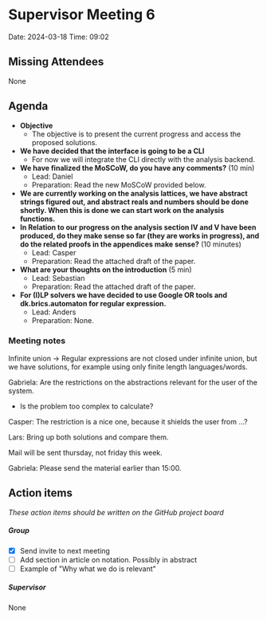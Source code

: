 # Supervisor Meeting 6
Date: 2024-03-18
Time: 09:02

## Missing Attendees
None

## Agenda
- **Objective**
    - The objective is to present the current progress and access the proposed solutions.
- **We have decided that the interface is going to be a CLI**
    - For now we will integrate the CLI directly with the analysis backend.
- **We have finalized the MoSCoW, do you have any comments?** (10 min)
    - Lead: Daniel
    - Preparation: Read the new MoSCoW provided below.
- **We are currently working on the analysis lattices, we have abstract strings figured out, and abstract reals and numbers should be done shortly. When this is done we can start work on the analysis functions.**
- **In Relation to our progress on the analysis section IV and V have been produced, do they make sense so far (they are works in progress), and do the related proofs in the appendices make sense?** (10 minutes)
    - Lead: Casper
    - Preparation: Read the attached draft of the paper.
- **What are your thoughts on the introduction** (5 min)
    - Lead: Sebastian
    - Preparation: Read the attached draft of the paper.
- **For (I)LP solvers we have decided to use Google OR tools and dk.brics.automaton for regular expression.**
    - Lead: Anders
    - Preparation: None.

### Meeting notes
Infinite union -> Regular expressions are not closed under infinite union, but we have solutions, for example using only finite length languages/words.

Gabriela: Are the restrictions on the abstractions relevant for the user of the system.
- Is the problem too complex to calculate?

Casper: The restriction is a nice one, because it shields the user from ...?

Lars: Bring up both solutions and compare them.

Mail will be sent thursday, not friday this week.

Gabriela: Please send the material earlier than 15:00.

## Action items
*These action items should be written on the GitHub project board*

##### Group
- [x] Send invite to next meeting
- [ ] Add section in article on notation. Possibly in abstract
- [ ] Example of "Why what we do is relevant"

##### Supervisor
None